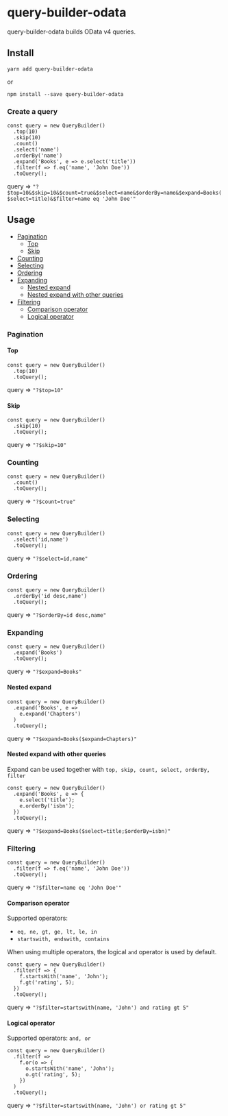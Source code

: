 # query-builder-odata

query-builder-odata builds OData v4 queries.

## Install

```
yarn add query-builder-odata
```

or

```
npm install --save query-builder-odata
```

### Create a query

```
const query = new QueryBuilder()
  .top(10)
  .skip(10)
  .count()
  .select('name')
  .orderBy('name')
  .expand('Books', e => e.select('title'))
  .filter(f => f.eq('name', 'John Doe'))
  .toQuery();
```
query => `"?$top=10&$skip=10&$count=true&$select=name&$orderBy=name&$expand=Books($select=title)&$filter=name eq 'John Doe'"`

## Usage

- [Pagination](#pagination)
  - [Top](#top)
  - [Skip](#skip)
- [Counting](#counting)
- [Selecting](#selecting)
- [Ordering](#ordering)
- [Expanding](#expanding)
  - [Nested expand](#nested-expand)
  - [Nested expand with other queries](#nested-expand-with-other-queries)
- [Filtering](#filtering)
  - [Comparison operator](#comparison-operator)
  - [Logical operator](#logical-operator)


### Pagination

#### Top

```
const query = new QueryBuilder()
  .top(10)
  .toQuery();
```

query => `"?$top=10"`

#### Skip

```
const query = new QueryBuilder()
  .skip(10)
  .toQuery();
```

query => `"?$skip=10"`

### Counting

```
const query = new QueryBuilder()
  .count()
  .toQuery();
```

query => `"?$count=true"`

### Selecting

```
const query = new QueryBuilder()
  .select('id,name')
  .toQuery();
```

query => `"?$select=id,name"`

### Ordering

```
const query = new QueryBuilder()
  .orderBy('id desc,name')
  .toQuery();
```

query => `"?$orderBy=id desc,name"`

### Expanding

```
const query = new QueryBuilder()
  .expand('Books')
  .toQuery();
```

query => `"?$expand=Books"`

#### Nested expand

```
const query = new QueryBuilder()
  .expand('Books', e =>
    e.expand('Chapters')
  )
  .toQuery();
```

query => `"?$expand=Books($expand=Chapters)"`

#### Nested expand with other queries

Expand can be used together with `top, skip, count, select, orderBy, filter`

```
const query = new QueryBuilder()
  .expand('Books', e => {
    e.select('title');
    e.orderBy('isbn');
  })
  .toQuery();
```

query => `"?$expand=Books($select=title;$orderBy=isbn)"`

### Filtering

```
const query = new QueryBuilder()
  .filter(f => f.eq('name', 'John Doe'))
  .toQuery();
```

query => `"?$filter=name eq 'John Doe'"`

#### Comparison operator

Supported operators:
- `eq, ne, gt, ge, lt, le, in`
- `startswith, endswith, contains`

When using multiple operators, the logical `and` operator is used by default.

```
const query = new QueryBuilder()
  .filter(f => {
    f.startsWith('name', 'John');
    f.gt('rating', 5);
  })
  .toQuery();
```

query => `"?$filter=startswith(name, 'John') and rating gt 5"`

#### Logical operator

Supported operators: `and, or`

```
const query = new QueryBuilder()
  .filter(f =>
    f.or(o => {
      o.startsWith('name', 'John');
      o.gt('rating', 5);
    })
  )
  .toQuery();
```

query => `"?$filter=startswith(name, 'John') or rating gt 5"`
